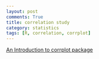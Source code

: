 ```yaml
---
layout: post
comments: True
title: correlation study
category: statistics
tags: [R, correlation, corrplot]
---
```





[An Introduction to corrplot package](https://cran.r-project.org/web/packages/corrplot/vignettes/corrplot-intro.html)























